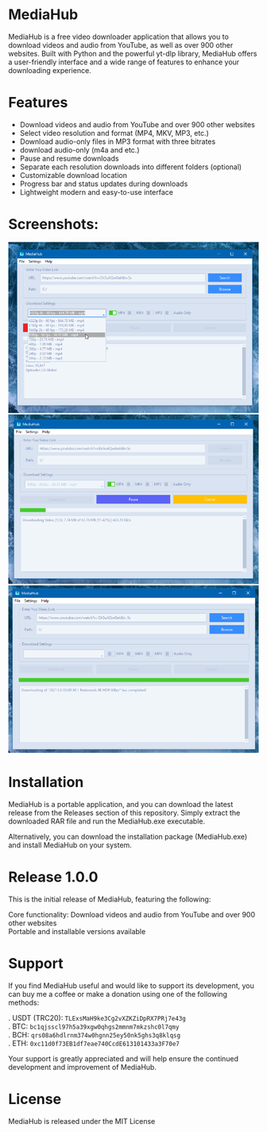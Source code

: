 # MediaHub
MediaHub is a free video downloader application that allows you to download videos and audio from YouTube, as well as over 900 other websites. Built with Python and the powerful yt-dlp library, MediaHub offers a user-friendly interface and a wide range of features to enhance your downloading experience.


# Features
- Download videos and audio from YouTube and over 900 other websites <br>
- Select video resolution and format (MP4, MKV, MP3, etc.) <br>
- Download audio-only files in MP3 format with three bitrates <br>
- download audio-only (m4a and etc.) <br>
- Pause and resume downloads <br>
- Separate each resolution downloads into different folders (optional) <br>
- Customizable download location <br>
- Progress bar and status updates during downloads <br>
- Lightweight modern and easy-to-use interface <br>

# Screenshots:
![Alt text](screenshots/main.png?raw=true "Main") <br>
![Alt text](screenshots/downloading.png?raw=true "Main") <br>
![Alt text](screenshots/complete.png?raw=true "Main") <br>


# Installation
MediaHub is a portable application, and you can download the latest release from the Releases section of this repository. Simply extract the downloaded RAR file and run the MediaHub.exe executable.

Alternatively, you can download the installation package (MediaHub.exe) and install MediaHub on your system.

# Release 1.0.0
This is the initial release of MediaHub, featuring the following:

Core functionality: Download videos and audio from YouTube and over 900 other websites <br>
Portable and installable versions available

# Support
If you find MediaHub useful and would like to support its development, you can buy me a coffee or make a donation using one of the following methods: <br>

. USDT (TRC20): `TLExsMaH9ke3Cg2vXZKZiDpRX7PRj7e43g` <br>
. BTC: `bc1qjsscl97h5a39xgw0qhgs2mmnm7mkzshc0l7qmy` <br>
. BCH: `qrs08a6hdlrnm374w0hgnn25ey50nk5ghs3q8klqsg` <br>
. ETH: `0xc11d0f73EB1df7eae740CcdE613101433a3F70e7` <br>

Your support is greatly appreciated and will help ensure the continued development and improvement of MediaHub.

# License
MediaHub is released under the MIT License

